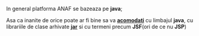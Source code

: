 
In general platforma ANAF se bazeaza pe **java**;

Asa ca inanite de orice poate ar fi bine sa va [**acomodati**](https://medium.com/@niranjangirheindia/java-server-pages-jsp-and-javaserver-faces-jsf-4054162c3a46) cu limbajul **java**, cu librariile de clase arhivate  [**jar**](https://en.wikipedia.org/wiki/JAR_(file_format)) si cu termeni precum **JSF**(ori de ce nu **JSP**)
